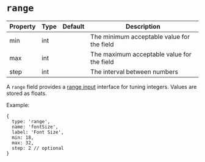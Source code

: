 # `range`

|  Property | Type   | Default | Description | 
|---|---|---|---|
| min | int |  | The minimum acceptable value for the field |
| max | int |  | The maximum acceptable value for the field |
| step | int |  | The interval between numbers |

A `range` field provides a [range input](https://developer.mozilla.org/en-US/docs/Web/HTML/Element/input/range) interface for tuning integers. Values are stored as floats.

Example:

```text
{
  type: 'range',
  name: 'fontSize',
  label: 'Font Size',
  min: 18,
  max: 32,
  step: 2 // optional
}
```